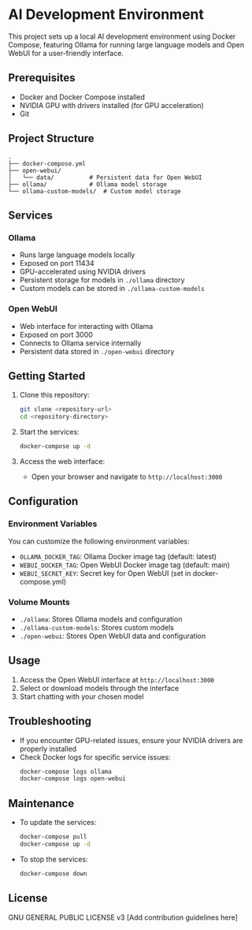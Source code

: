 # AI Development Environment

This project sets up a local AI development environment using Docker Compose, featuring Ollama for running large language models and Open WebUI for a user-friendly interface.

## Prerequisites

- Docker and Docker Compose installed
- NVIDIA GPU with drivers installed (for GPU acceleration)
- Git

## Project Structure

```
.
├── docker-compose.yml
├── open-webui/
│   └── data/          # Persistent data for Open WebUI
├── ollama/            # Ollama model storage
└── ollama-custom-models/  # Custom model storage
```

## Services

### Ollama
- Runs large language models locally
- Exposed on port 11434
- GPU-accelerated using NVIDIA drivers
- Persistent storage for models in `./ollama` directory
- Custom models can be stored in `./ollama-custom-models`

### Open WebUI
- Web interface for interacting with Ollama
- Exposed on port 3000
- Connects to Ollama service internally
- Persistent data stored in `./open-webui` directory

## Getting Started

1. Clone this repository:
   ```bash
   git clone <repository-url>
   cd <repository-directory>
   ```

2. Start the services:
   ```bash
   docker-compose up -d
   ```

3. Access the web interface:
   - Open your browser and navigate to `http://localhost:3000`

## Configuration

### Environment Variables

You can customize the following environment variables:

- `OLLAMA_DOCKER_TAG`: Ollama Docker image tag (default: latest)
- `WEBUI_DOCKER_TAG`: Open WebUI Docker image tag (default: main)
- `WEBUI_SECRET_KEY`: Secret key for Open WebUI (set in docker-compose.yml)

### Volume Mounts

- `./ollama`: Stores Ollama models and configuration
- `./ollama-custom-models`: Stores custom models
- `./open-webui`: Stores Open WebUI data and configuration

## Usage

1. Access the Open WebUI interface at `http://localhost:3000`
2. Select or download models through the interface
3. Start chatting with your chosen model

## Troubleshooting

- If you encounter GPU-related issues, ensure your NVIDIA drivers are properly installed
- Check Docker logs for specific service issues:
  ```bash
  docker-compose logs ollama
  docker-compose logs open-webui
  ```

## Maintenance

- To update the services:
  ```bash
  docker-compose pull
  docker-compose up -d
  ```

- To stop the services:
  ```bash
  docker-compose down
  ```

## License

GNU GENERAL PUBLIC LICENSE v3
[Add contribution guidelines here]
